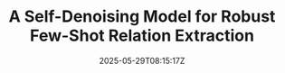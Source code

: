 ---
title: "A Self-Denoising Model for Robust Few-Shot Relation Extraction"
authors:
- Liang Zhang
- Yang zhang
- Ziyao Lu
- Fandong Meng
- Jie Zhou
- Jinsong Su
author_notes:
- 
- 
- 
- 
- 
- "通讯作者"
date: "2025-05-29T08:15:17Z"
publishDate: "2025-05-29T08:15:17Z"
publication_types: [direction5]
publication: "**In Proc. of ACL 2025.** (CCF-A类)"
---